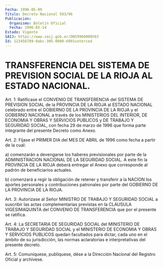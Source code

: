 ```yaml
---
Fecha: 1996-05-09
Título: Decreto Nacional 503/96
Publicación:
  Organismo: Boletín Oficial
  Fecha: 1996-05-14
Estado: Vigente
SAIJ: https://www.saij.gob.ar/DN19960000503
Id: 123456789-0abc-305-0000-6991soterced
---
```

# TRANSFERENCIA DEL SISTEMA DE PREVISION SOCIAL DE LA RIOJA AL ESTADO NACIONAL.

<a id="1"></a>
Art. 1: Ratifícase el CONVENIO DE TRANSFERENCIA del SISTEMA DE PREVISION SOCIAL de la PROVINCIA DE LA RIOJA al ESTADO NACIONAL celebrado entre el GOBIERNO DE LA PROVINCIA DE LA RIOJA y el GOBIERNO NACIONAL a través de los MINISTERIOS DEL INTERIOR, DE ECONOMIA Y OBRAS Y SERVICIOS PUBLICOS y DE TRABAJO Y SEGURIDAD SOCIAL, con fecha 29 de marzo de 1996 que forma parte integrante del presente Decreto como Anexo.

<a id="2"></a>
Art. 2: Fíjase el PRIMER DIA del MES DE ABRIL de 1996 como fecha a partir de la cual:

a) comenzarán a devengarse los haberes previsionales por parte de la ADMINISTRACION NACIONAL DE LA SEGURIDAD SOCIAL. A este fin la PROVINCIA DE LA RIOJA deberá entregar el Anexo que corresponde al padrón de beneficiarios actuales.

b) comenzará a regir la obligación de retener y transferir a la NACION los aportes personales y contribuciones patronales por parte del GOBIERNO DE LA PROVINCIA DE LA RIOJA.

<a id="3"></a>
Art. 3: Autorízase al Señor MINISTRO DE TRABAJO Y SEGURIDAD SOCIAL a suscribir las actas complementarias previstas en la CLAUSULA VIGESIMAQUINTA del CONVENIO DE TRANSFERENCIA que por el presente se ratifica.

<a id="4"></a>
Art. 4: La SECRETARIA DE SEGURIDAD SOCIAL del MINISTERIO DE TRABAJO Y SEGURIDAD SOCIAL y el MINISTERIO DE ECONOMIA Y OBRAS Y SERVICIOS PUBLICOS quedan facultados para dictar, cada uno en el ámbito de su jurisdicción, las normas aclaratorias e interpretativas del presente decreto.

<a id="5"></a>
Art. 5: Comuníquese, publíquese, dése a la Dirección Nacional del Registro Oficial y archívese.